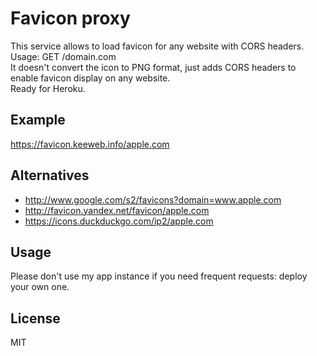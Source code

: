 # Favicon proxy

This service allows to load favicon for any website with CORS headers.
Usage: GET /domain.com  
It doesn't convert the icon to PNG format, just adds CORS headers to enable favicon display on any website.  
Ready for Heroku.

## Example

https://favicon.keeweb.info/apple.com

## Alternatives

- http://www.google.com/s2/favicons?domain=www.apple.com
- http://favicon.yandex.net/favicon/apple.com
- https://icons.duckduckgo.com/ip2/apple.com

## Usage

Please don't use my app instance if you need frequent requests: deploy your own one.

## License

MIT
